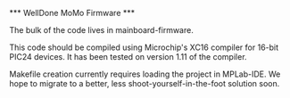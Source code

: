 *** WellDone MoMo Firmware ***

The bulk of the code lives in mainboard-firmware.

This code should be compiled using Microchip's XC16 compiler for 16-bit PIC24 devices.
It has been tested on version 1.11 of the compiler.

Makefile creation currently requires loading the project in MPLab-IDE.  We hope to migrate to a better, less shoot-yourself-in-the-foot solution soon.
